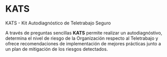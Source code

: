 # KATS
KATS - Kit Autodiagnóstico de Teletrabajo Seguro

A través de preguntas sencillas **KATS** permite realizar un autodiagnóstivo, determina el nivel de riesgo de la Organización respecto al Teletrabajo y ofrece recomendaciones de implementación de mejores prácticas junto a un plan de mitigación de los riesgos detectados.
